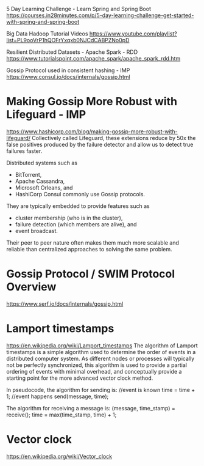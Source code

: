 5 Day Learning Challenge - Learn Spring and Spring Boot 
https://courses.in28minutes.com/p/5-day-learning-challenge-get-started-with-spring-and-spring-boot


Big Data Hadoop Tutorial Videos
https://www.youtube.com/playlist?list=PL9ooVrP1hQOFrYxqxb0NJCdCABPZNo0pD

Resilient Distributed Datasets - Apache Spark - RDD
https://www.tutorialspoint.com/apache_spark/apache_spark_rdd.htm

Gossip Protocol used in consistent hashing - IMP
https://www.consul.io/docs/internals/gossip.html

# Making Gossip More Robust with Lifeguard  - IMP
https://www.hashicorp.com/blog/making-gossip-more-robust-with-lifeguard/
  Collectively called Lifeguard, these extensions reduce by 50x the false positives produced by the failure detector and allow us to detect true failures faster.

  Distributed systems such as 
  - BitTorrent, 
  - Apache Cassandra, 
  - Microsoft Orleans, and 
  - HashiCorp Consul commonly use Gossip protocols. 

  They are typically embedded to provide features such as 
  - cluster membership (who is in the cluster), 
  - failure detection (which members are alive), and 
  - event broadcast.

  Their peer to peer nature often makes them much more scalable and reliable than centralized approaches to solving the same problem. 

# Gossip Protocol / SWIM Protocol Overview
https://www.serf.io/docs/internals/gossip.html

# Lamport timestamps
https://en.wikipedia.org/wiki/Lamport_timestamps
  The algorithm of Lamport timestamps is a simple algorithm used to determine the order of events in a distributed computer system. As different nodes or processes will typically not be perfectly synchronized, this algorithm is used to provide a partial ordering of events with minimal overhead, and conceptually provide a starting point for the more advanced vector clock method.
  
  In pseudocode, the algorithm for sending is:
    //event is known
    time = time + 1;
    //event happens
    send(message, time);
    
  The algorithm for receiving a message is:
    (message, time_stamp) = receive();
    time = max(time_stamp, time) + 1;

# Vector clock
https://en.wikipedia.org/wiki/Vector_clock





